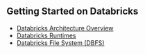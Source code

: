 
## Getting Started on Databricks

* [Databricks Architecture Overview](https://github.com/marygracemoesta/R-User-Guide/blob/master/Getting_Started/Architecture.md)
* [Databricks Runtimes](https://github.com/marygracemoesta/R-User-Guide/blob/master/Getting_Started/DB_Runtime.md)
* [Databricks File System (DBFS)](https://github.com/marygracemoesta/R-User-Guide/blob/master/Getting_Started/DBFS.md)
